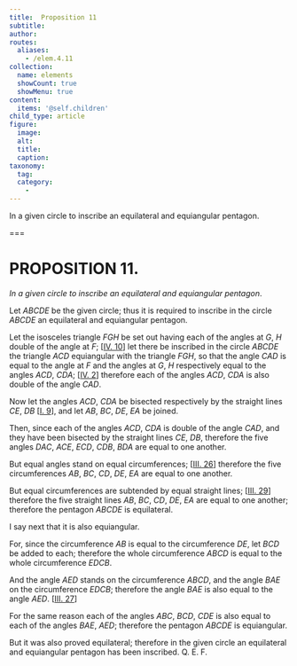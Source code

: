 ```yaml
---
title:  Proposition 11
subtitle: 
author:
routes:
  aliases:
    - /elem.4.11
collection:
  name: elements
  showCount: true
  showMenu: true
content:
  items: '@self.children'
child_type: article
figure:
  image:
  alt:
  title:
  caption:
taxonomy:
  tag:
  category:
    - 
---
```


<p><emph>In a given circle to inscribe an equilateral and equiangular pentagon</emph>. </p>

===

<h1>PROPOSITION 11.</h1>
<p><em>In a given circle to inscribe an equilateral and equiangular pentagon</em>. </p>

<p>Let <em>ABCDE</em> be the given circle; thus it is required to inscribe in the circle <em>ABCDE</em> an equilateral and equiangular pentagon. </p>

<p>Let the isosceles triangle <em>FGH</em> be set out having each of the angles at <em>G</em>, <em>H</em> double of the angle at <em>F</em>; [<a href="/elem.4.10">IV. 10</a>]  let there be inscribed in the circle <em>ABCDE</em> the triangle <em>ACD</em> equiangular with the triangle <em>FGH</em>, so that the angle <em>CAD</em> is equal to the angle at <em>F</em> and the angles at <em>G</em>, <em>H</em> respectively equal to the angles <em>ACD</em>, <em>CDA</em>; [<a href="/elem.4.2">IV. 2</a>] therefore each of the angles <em>ACD</em>, <em>CDA</em> is also double of the angle <em>CAD</em>. </p>

<p>Now let the angles <em>ACD</em>, <em>CDA</em> be bisected respectively by the straight lines <em>CE</em>, <em>DB</em> [<a href="/elem.1.9">I. 9</a>], and let <em>AB</em>, <em>BC</em>, <em>DE</em>, <em>EA</em> be joined. </p>

<p>Then, since each of the angles <em>ACD</em>, <em>CDA</em> is double of the angle <em>CAD</em>, and they have been bisected by the straight lines <em>CE</em>, <em>DB</em>, <pb n="101"/>therefore the five angles <em>DAC</em>, <em>ACE</em>, <em>ECD</em>, <em>CDB</em>, <em>BDA</em> are equal to one another. </p>

<p>But equal angles stand on equal circumferences; [<a href="/elem.3.26">III. 26</a>] therefore the five circumferences <em>AB</em>, <em>BC</em>, <em>CD</em>, <em>DE</em>, <em>EA</em> are equal to one another. </p>

<p>But equal circumferences are subtended by equal straight lines; [<a href="/elem.3.29">III. 29</a>] therefore the five straight lines <em>AB</em>, <em>BC</em>, <em>CD</em>, <em>DE</em>, <em>EA</em> are equal to one another; <span class="center">therefore the pentagon <em>ABCDE</em> is equilateral.</span>
      </p>

<p>I say next that it is also equiangular. </p>

<p>For, since the circumference <em>AB</em> is equal to the circumference <em>DE</em>, let <em>BCD</em> be added to each; <span class="center">therefore the whole circumference <em>ABCD</em> is equal to the whole circumference <em>EDCB</em>.</span>
      </p>

<p>And the angle <em>AED</em> stands on the circumference <em>ABCD</em>, and the angle <em>BAE</em> on the circumference <em>EDCB</em>; <span class="center">therefore the angle <em>BAE</em> is also equal to the angle <em>AED</em>. [<a href="/elem.3.27">III. 27</a>]</span>
      </p>

<p>For the same reason each of the angles <em>ABC</em>, <em>BCD</em>, <em>CDE</em> is also equal to each of the angles <em>BAE</em>, <em>AED</em>; <span class="center">therefore the pentagon <em>ABCDE</em> is equiangular.</span>
      </p>

<p>But it was also proved equilateral; <span class="center">therefore in the given circle an equilateral and equiangular pentagon has been inscribed. Q. E. F.</span></p>
